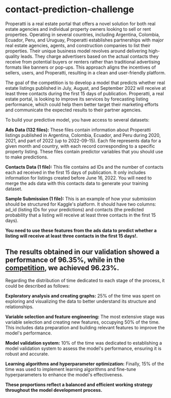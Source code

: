 # contact-prediction-challenge

Properatti is a real estate portal that offers a novel solution for both real estate agencies and individual property owners looking to sell or rent properties. Operating in several countries, including Argentina, Colombia, Ecuador, Peru, and Uruguay, Properatti establishes partnerships with major real estate agencies, agents, and construction companies to list their properties. Their unique business model revolves around delivering high-quality leads. They charge advertisers based on the actual contacts they receive from potential buyers or renters rather than traditional advertising formats like banners or pop-ups. This approach aligns the incentives of sellers, users, and Properatti, resulting in a clean and user-friendly platform.

The goal of the competition is to develop a model that predicts whether real estate listings published in July, August, and September 2022 will receive at least three contacts during the first 15 days of publication. Properatti, a real estate portal, is looking to improve its services by forecasting listing performance, which could help them better target their marketing efforts and communicate the expected results to their partner agencies.

To build your predictive model, you have access to several datasets:

**Ads Data (132 files):** These files contain information about Properatti listings published in Argentina, Colombia, Ecuador, and Peru during 2020, 2021, and part of 2022 (up to 2022-09-15). Each file represents data for a given month and country, with each record corresponding to a specific property listing. These files contain predictor variables that you should use to make predictions.

**Contacts Data (1 file):** This file contains ad IDs and the number of contacts each ad received in the first 15 days of publication. It only includes information for listings created before June 16, 2022. You will need to merge the ads data with this contacts data to generate your training dataset.

**Sample Submission (1 file):** This is an example of how your submission should be structured for Kaggle's platform. It should have two columns: ad_id (listing IDs for your predictions) and contacts (the predicted probability that a listing will receive at least three contacts in the first 15 days).


**You need to use these features from the ads data to predict whether a listing will receive at least three contacts in the first 15 days!.**


## The results obtained in our validation showed a performance of 96.35%, while in the [competition](https://www.kaggle.com/competitions/contact-prediction-challenge-2023/overview), we achieved 96.23%.

Regarding the distribution of time dedicated to each stage of the process, it could be described as follows:

**Exploratory analysis and creating graphs:** 25% of the time was spent on exploring and visualizing the data to better understand its structure and relationships.

**Variable selection and feature engineering:** The most extensive stage was variable selection and creating new features, occupying 50% of the time. This includes data preparation and building relevant features to improve the model's performance.

**Model validation system:** 10% of the time was dedicated to establishing a model validation system to assess the model's performance, ensuring it is robust and accurate.

**Learning algorithms and hyperparameter optimization:** Finally, 15% of the time was used to implement learning algorithms and fine-tune hyperparameters to enhance the model's effectiveness.

**These proportions reflect a balanced and efficient working strategy throughout the model development process.**
